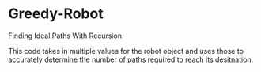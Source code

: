 # Greedy-Robot
 Finding Ideal Paths With Recursion

This code takes in multiple values for the robot object and uses those to accurately determine the number of paths required to reach its desitnation. 
